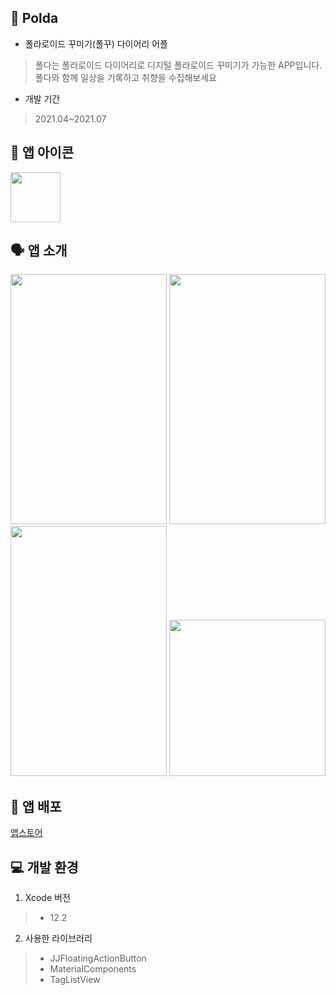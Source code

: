 ## 📝 Polda

+ 폴라로이드 꾸미기(폴꾸) 다이어리 어플
> 폴다는 폴라로이드 다이어리로 디지털 폴라로이드 꾸미기가 가능한 APP입니다. 폴다와 함께 일상을 기록하고 취향을 수집해보세요

+ 개발 기간
> 2021.04~2021.07

## 💫 앱 아이콘

<img src = "https://user-images.githubusercontent.com/77603632/130615082-4271355e-512c-439c-be99-9071807aaee2.png" width="80" height="80"> 

## 🗣 앱 소개 

<p float="left">
  
<img src = "https://user-images.githubusercontent.com/77603632/130616134-615501c0-56cb-47a8-a345-f8789a46f59b.png" width="250" height="400">
<img src = "https://user-images.githubusercontent.com/77603632/130614040-40ba632d-76c8-4255-a438-d17a1a254b50.png" width = "250" height="400">  
<img src = "https://user-images.githubusercontent.com/77603632/130616413-0093c8b7-99fb-48b6-a0b0-25a5d423328b.png" width = "250" height ="400">
<img src = "https://user-images.githubusercontent.com/77603632/130613601-a7b2ca05-eede-4d34-8b94-7203888d922a.png" width = "250 height="400">
                                                                                                                                            
</p>
                                                                                                                                          
                                                                                                                                            
                                                                                                                                            
                                                                                                                                            
## 🔗 앱 배포
[앱스토어](https://apps.apple.com/kr/app/polda/id1577353290)                                                                                          
                                                                                                                                        
## 💻 개발 환경
                                                                                                                                           
1. Xcode 버전
> + 12.2
                                                                                                                                   
2. 사용한 라이브러리
> + JJFloatingActionButton 
> + MaterialComponents
> + TagListView
                                                                                                                                            
                                                                                                                                            
                                                                                                                                         
